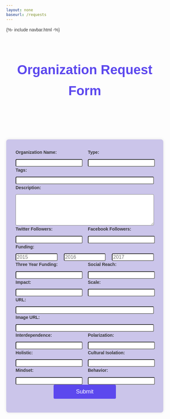 ```yaml
---
layout: none
baseurl: /requests
---
```

{%- include navbar.html -%}


<html>
    <header>
    <h1>Organization Request Form</h1>
    </header>
    <div class="container">
        <form id="form">
            <div class="form-row">
                <div class="form-group">
                    <label for="orgname">Organization Name:</label>
                    <input id="orgname" type="text" required>
                </div>
                <div class="form-group">
                    <label for="type">Type:</label>
                    <input id="type" type="text" required>
                </div>
            </div>
            <div class="form-group">
                <label for="tags">Tags:</label>
                <input id="tags" type="text">
            </div>
            <div class="form-group">
                <label for="description">Description:</label>
                <textarea id="description"></textarea>
            </div>
            <div class="form-row">
                <div class="form-group">
                    <label for="twitterfollowers">Twitter Followers:</label>
                    <input id="twitterfollowers" type="number">
                </div>
                <div class="form-group">
                    <label for="facebookfollowers">Facebook Followers:</label>
                    <input id="facebookfollowers" type="number">
                </div>
            </div>
            <div class="form-group">
                <label>Funding:</label>
                <div class="form-row">
                    <input id="funding2015" type="number" placeholder="2015">
                    <input id="funding2016" type="number" placeholder="2016">
                    <input id="funding2017" type="number" placeholder="2017">
                </div>
            </div>
            <div class="form-row">
                <div class="form-group">
                    <label for="threeyearfunding">Three Year Funding:</label>
                    <input id="threeyearfunding" type="number">
                </div>
                <div class="form-group">
                    <label for="socialreach">Social Reach:</label>
                    <input id="socialreach" type="number">
                </div>
            </div>
            <div class="form-row">
                <div class="form-group">
                    <label for="impact">Impact:</label>
                    <input id="impact" type="text">
                </div>
                <div class="form-group">
                    <label for="scale">Scale:</label>
                    <input id="scale" type="text">
                </div>
            </div>
            <div class="form-group">
                <label for="url">URL:</label>
                <input id="url" type="url">
            </div>
            <div class="form-group">
                <label for="image">Image URL:</label>
                <input id="image" type="url">
            </div>
            <div class="form-row">
                <div class="form-group">
                    <label for="interdependence">Interdependence:</label>
                    <input id="interdependence" type="text">
                </div>
                <div class="form-group">
                    <label for="polarization">Polarization:</label>
                    <input id="polarization" type="text">
                </div>
            </div>
            <div class="form-row">
                <div class="form-group">
                    <label for="holistic">Holistic:</label>
                    <input id="holistic" type="text">
                </div>
                <div class="form-group">
                    <label for="culturalisolation">Cultural Isolation:</label>
                    <input id="culturalisolation" type="text">
                </div>
            </div>
            <div class="form-row">
                <div class="form-group">
                    <label for="mindset">Mindset:</label>
                    <input id="mindset" type="text">
                </div>
                <div class="form-group">
                    <label for="behavior">Behavior:</label>
                    <input id="behavior" type="text">
                </div>
            </div>
            <input id="submit" type="submit" value="Submit">
        </form>
    </div>
</html>

<style>
    header {
        text-align: center;
        padding: 10px 0;
        font-size: 1.5em;
        color: #5c48ee;
    }
    body{
        font-family: Poppins, sans-serif;
        margin: 0;
        padding: 20px;
        line-height: 1.6;
        color: #333;
    }
    .container{
        max-width: 800px;
        margin: 0 auto;
        background-color: #CBC5EA;
        padding: 30px;
        border-radius: 8px;
        box-shadow: 0 0 10px rgba(0, 0, 0, 0.1);
    }
    .form-group{
        display: grid;
        gap: 10px;
    }
    .form-row{
        display: grid;
        grid-template-columns: repeat(auto-fit, minmax(100px, 1fr));
        gap: 20px;
    }
    label{
        font-weight: bold;
    }
    input, textarea{
        wideth: 100%;
        padding 10px;
        border: 1px solid var(#ddd);
        border-radius: 4px;
        font-size: 16px;
    }
    textarea{
        height: 100px;
        resize: vertical;
    }
    input[type="submit"]{
        background-color: #5c48ee;
        color: white;
        border: none;
        padding: 12px 20px;
        cursor: pointer;
        font-size: 18px;
        transition: background-color 0.3s ease;
        display: block;
        margin: 0 auto;
        width: 200px;
    }
    input[type="submit"]: hover{
        background-color: #CBC5EA;
    }
    @media(max-width: 600px){
        input[type="submit"] {
            width: 100%;
        }
    }
</style>


<script>
    let form = document.querySelector("#form");
    form.addEventListener("submit", event => {
        event.preventDefault();
        let orgname = document.getElementById("orgname").value;
        let type = document.getElementById("type").value;
        let tags = document.getElementById("tags").value;
        let desc = document.getElementById("description").value;
        let twitter = document.getElementById("twitterfollowers").value;
        let facebook = document.getElementById("facebookfollowers").value;
        let funding2015 = document.getElementById("funding2015").value;
        let funding2016 = document.getElementById("funding2016").value;
        let funding2017 = document.getElementById("funding2017").value;
        let year3 = document.getElementById("threeyearfunding").value;
        let reach = document.getElementById("socialreach").value;
        let impact = document.getElementById("impact").value;
        let scale = document.getElementById("scale").value;
        let url = document.getElementById("url").value;
        let image = document.getElementById("image").value;
        let interdependence = document.getElementById("interdependence").value;
        let polarization = document.getElementById("polarization").value;
        let holistic = document.getElementById("holistic").value;
        let isolation = document.getElementById("culturalisolation").value;
        let mindset = document.getElementById("mindset").value;
        let behavior = document.getElementById("behavior").value;

        let data = {
            label: orgname,
            typeoforg: type,
            tags: tags,
            descript: desc,
            twitter_followers: twitter,
            fb_followers: facebook,
            three_year_funding: year3,
            social_reach: reach,
            impact: impact,
            scale: scale,
            url: url,
            image: image,
            interdependence: interdependence,
            polarization: polarization,
            holistic: holistic,
            cultural_isolation: isolation,
            mindset: mindset,
            behavior: behavior
        }
        fetch("http://10.207.73.150:8080/api/divhacks/post", {
            method: "POST",
            headers: {
                'Content-Type': 'application/json'
            },
            body: JSON.stringify(data)
        }).then(response => {
            console.log(response);
        })
})
</script>